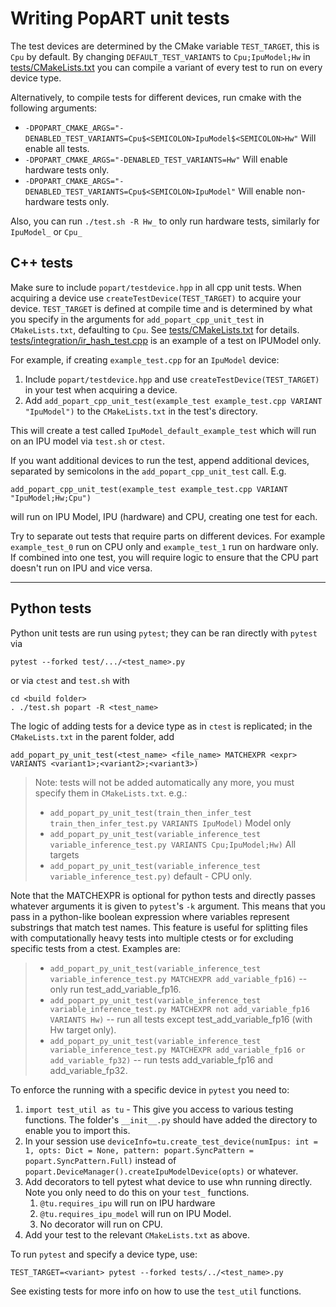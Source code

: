 # Writing PopART unit tests

The test devices are determined by the CMake variable `TEST_TARGET`, this is `Cpu` by default. By changing `DEFAULT_TEST_VARIANTS` to `Cpu;IpuModel;Hw` in [tests/CMakeLists.txt]() you can compile a variant of every test to run on every device type.

Alternatively, to compile tests for different devices, run cmake with the following arguments:
* `-DPOPART_CMAKE_ARGS="-DENABLED_TEST_VARIANTS=Cpu$<SEMICOLON>IpuModel$<SEMICOLON>Hw"` Will enable all tests.
* `-DPOPART_CMAKE_ARGS="-DENABLED_TEST_VARIANTS=Hw"` Will enable hardware tests only.
* `-DPOPART_CMAKE_ARGS="-DENABLED_TEST_VARIANTS=Cpu$<SEMICOLON>IpuModel"` Will enable non-hardware tests only.

Also, you can run `./test.sh -R Hw_` to only run hardware tests, similarly for `IpuModel_` or `Cpu_`
## C++ tests

Make sure to include `popart/testdevice.hpp` in all cpp unit tests. When acquiring a device use `createTestDevice(TEST_TARGET)` to acquire your device. `TEST_TARGET` is defined at compile time and is determined by what you specify in the arguments for `add_popart_cpp_unit_test` in `CMakeLists.txt`, defaulting to `Cpu`. See [tests/CMakeLists.txt]() for details. [tests/integration/ir_hash_test.cpp]() is an example of a test on IPUModel only.

For example, if creating `example_test.cpp` for an `IpuModel` device:
1) Include `popart/testdevice.hpp` and use `createTestDevice(TEST_TARGET)` in your test when acquiring a device.
2) Add `add_popart_cpp_unit_test(example_test example_test.cpp VARIANT "IpuModel")` to the `CMakeLists.txt` in the test's directory.

This will create a test called `IpuModel_default_example_test` which will run on an IPU model via `test.sh` or `ctest`. 

If you want additional devices to run the test, append additional devices, separated by semicolons in the `add_popart_cpp_unit_test` call. E.g. 
```
add_popart_cpp_unit_test(example_test example_test.cpp VARIANT "IpuModel;Hw;Cpu")
```
will run on IPU Model, IPU (hardware) and CPU, creating one test for each.

Try to separate out tests that require parts on different devices. For example `example_test_0` run on CPU only and `example_test_1` run on hardware only. If combined into one test, you will require logic to ensure that the CPU part doesn't run on IPU and vice versa.

---

## Python tests

Python unit tests are run using `pytest`; they can be ran directly with `pytest` via 
```
pytest --forked test/.../<test_name>.py
```
or via `ctest` and `test.sh` with
```
cd <build folder>
. ./test.sh popart -R <test_name>
```
The logic of adding tests for a device type as in `ctest` is replicated; in the `CMakeLists.txt` in the parent folder, add 
```
add_popart_py_unit_test(<test_name> <file_name> MATCHEXPR <expr> VARIANTS <variant1>;<variant2>;<variant3>)
```
> Note: tests will not be added automatically any more, you must specify them in `CMakeLists.txt`. e.g.:
> * `add_popart_py_unit_test(train_then_infer_test train_then_infer_test.py VARIANTS IpuModel)` Model only
> * `add_popart_py_unit_test(variable_inference_test variable_inference_test.py VARIANTS Cpu;IpuModel;Hw)` All targets
> * `add_popart_py_unit_test(variable_inference_test variable_inference_test.py)` default - CPU only.

Note that the MATCHEXPR is optional for python tests and directly passes whatever arguments it is given
to `pytest`'s `-k` argument. This means that you pass in a python-like boolean expression where variables
represent substrings that match test names. This feature is useful for splitting files with computationally
heavy tests into multiple ctests or for excluding specific tests from a ctest. Examples are:

> * `add_popart_py_unit_test(variable_inference_test variable_inference_test.py MATCHEXPR add_variable_fp16)` -- only run test_add_variable_fp16.
> * `add_popart_py_unit_test(variable_inference_test variable_inference_test.py MATCHEXPR not add_variable_fp16 VARIANTS Hw)` -- run all tests except test_add_variable_fp16 (with Hw target only).
> * `add_popart_py_unit_test(variable_inference_test variable_inference_test.py MATCHEXPR add_variable_fp16 or add_variable_fp32)` -- run tests add_variable_fp16 and add_variable_fp32.

To enforce the running with a specific device in `pytest` you need to:
1) `import test_util as tu` - This give you access to various testing functions. The folder's `__init__.py` should have added the directory to enable you to import this.
2) In your session use 
`deviceInfo=tu.create_test_device(numIpus: int = 1,
                       opts: Dict = None,
                       pattern: popart.SyncPattern = popart.SyncPattern.Full)` instead of `popart.DeviceManager().createIpuModelDevice(opts)`
or whatever.
3) Add decorators to tell pytest what device to use whn running directly. Note you only need to do this on your `test_` functions.
    1) `@tu.requires_ipu` will run on IPU hardware
    2) `@tu.requires_ipu_model` will run on IPU Model.
    3) No decorator will run on CPU.
4) Add your test to the relevant `CMakeLists.txt` as above.



To run `pytest` and specify a device type, use:
```
TEST_TARGET=<variant> pytest --forked tests/../<test_name>.py
```
See existing tests for more info on how to use the `test_util` functions.
